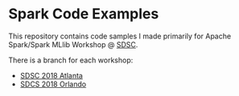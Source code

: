 # Spark Code Examples

This repository contains code samples I made primarily for Apache Spark/Spark MLlib Workshop @ [SDSC](https://www.southerndatascience.com/).

There is a branch for each workshop:
* [SDSC 2018 Atlanta](https://github.com/chrismin1202/spark-bootcamp/tree/sdsc-2018-atlanta)
* [SDCS 2018 Orlando](https://github.com/chrismin1202/spark-bootcamp/tree/sdsc-2018-orlando)
